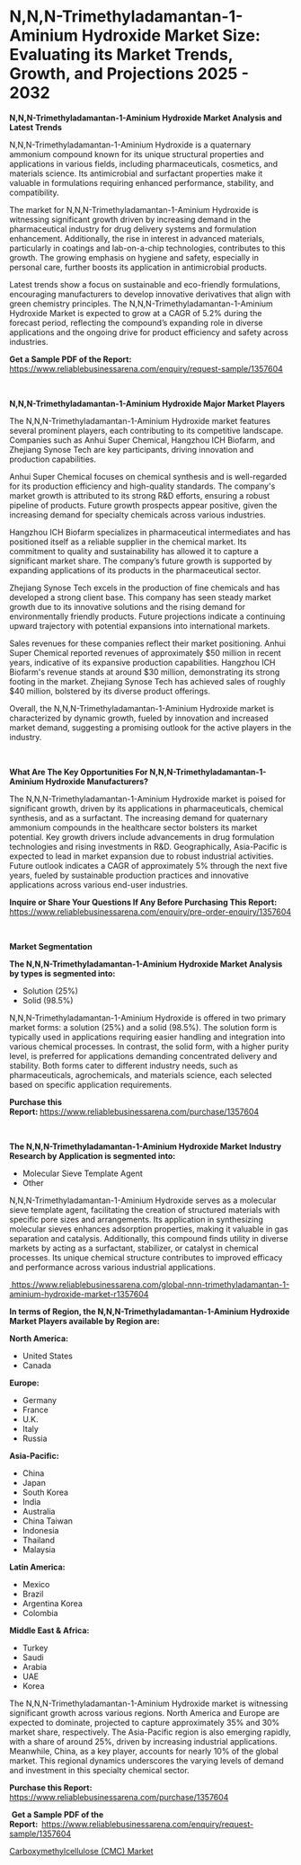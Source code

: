 <p><h1>N,N,N-Trimethyladamantan-1-Aminium Hydroxide Market Size: Evaluating its Market Trends, Growth, and Projections 2025 - 2032</h1></p><p><strong>N,N,N-Trimethyladamantan-1-Aminium Hydroxide Market Analysis and Latest Trends</strong></p>
<p><p>N,N,N-Trimethyladamantan-1-Aminium Hydroxide is a quaternary ammonium compound known for its unique structural properties and applications in various fields, including pharmaceuticals, cosmetics, and materials science. Its antimicrobial and surfactant properties make it valuable in formulations requiring enhanced performance, stability, and compatibility.</p><p>The market for N,N,N-Trimethyladamantan-1-Aminium Hydroxide is witnessing significant growth driven by increasing demand in the pharmaceutical industry for drug delivery systems and formulation enhancement. Additionally, the rise in interest in advanced materials, particularly in coatings and lab-on-a-chip technologies, contributes to this growth. The growing emphasis on hygiene and safety, especially in personal care, further boosts its application in antimicrobial products.</p><p>Latest trends show a focus on sustainable and eco-friendly formulations, encouraging manufacturers to develop innovative derivatives that align with green chemistry principles. The N,N,N-Trimethyladamantan-1-Aminium Hydroxide Market is expected to grow at a CAGR of 5.2% during the forecast period, reflecting the compound’s expanding role in diverse applications and the ongoing drive for product efficiency and safety across industries.</p></p>
<p><strong>Get a Sample PDF of the Report:&nbsp;</strong> <a href="https://www.reliablebusinessarena.com/enquiry/request-sample/1357604?utm_campaign=3041&utm_medium=2&utm_source=Github&utm_content=ia&utm_term=22032025&utm_id=nnn-trimethyladamantan-1-aminium-hydroxide">https://www.reliablebusinessarena.com/enquiry/request-sample/1357604</a></p>
<p>&nbsp;</p>
<p><strong>N,N,N-Trimethyladamantan-1-Aminium Hydroxide Major Market Players</strong></p>
<p><p>The N,N,N-Trimethyladamantan-1-Aminium Hydroxide market features several prominent players, each contributing to its competitive landscape. Companies such as Anhui Super Chemical, Hangzhou ICH Biofarm, and Zhejiang Synose Tech are key participants, driving innovation and production capabilities.</p><p>Anhui Super Chemical focuses on chemical synthesis and is well-regarded for its production efficiency and high-quality standards. The company's market growth is attributed to its strong R&D efforts, ensuring a robust pipeline of products. Future growth prospects appear positive, given the increasing demand for specialty chemicals across various industries.</p><p>Hangzhou ICH Biofarm specializes in pharmaceutical intermediates and has positioned itself as a reliable supplier in the chemical market. Its commitment to quality and sustainability has allowed it to capture a significant market share. The company’s future growth is supported by expanding applications of its products in the pharmaceutical sector.</p><p>Zhejiang Synose Tech excels in the production of fine chemicals and has developed a strong client base. This company has seen steady market growth due to its innovative solutions and the rising demand for environmentally friendly products. Future projections indicate a continuing upward trajectory with potential expansions into international markets.</p><p>Sales revenues for these companies reflect their market positioning. Anhui Super Chemical reported revenues of approximately $50 million in recent years, indicative of its expansive production capabilities. Hangzhou ICH Biofarm's revenue stands at around $30 million, demonstrating its strong footing in the market. Zhejiang Synose Tech has achieved sales of roughly $40 million, bolstered by its diverse product offerings.</p><p>Overall, the N,N,N-Trimethyladamantan-1-Aminium Hydroxide market is characterized by dynamic growth, fueled by innovation and increased market demand, suggesting a promising outlook for the active players in the industry.</p></p>
<p>&nbsp;</p>
<p><strong>What Are The Key Opportunities For N,N,N-Trimethyladamantan-1-Aminium Hydroxide Manufacturers?</strong></p>
<p><p>The N,N,N-Trimethyladamantan-1-Aminium Hydroxide market is poised for significant growth, driven by its applications in pharmaceuticals, chemical synthesis, and as a surfactant. The increasing demand for quaternary ammonium compounds in the healthcare sector bolsters its market potential. Key growth drivers include advancements in drug formulation technologies and rising investments in R&D. Geographically, Asia-Pacific is expected to lead in market expansion due to robust industrial activities. Future outlook indicates a CAGR of approximately 5% through the next five years, fueled by sustainable production practices and innovative applications across various end-user industries.</p></p>
<p><strong>Inquire or Share Your Questions If Any Before Purchasing This Report:</strong> <a href="https://www.reliablebusinessarena.com/enquiry/pre-order-enquiry/1357604?utm_campaign=3041&utm_medium=2&utm_source=Github&utm_content=ia&utm_term=22032025&utm_id=nnn-trimethyladamantan-1-aminium-hydroxide">https://www.reliablebusinessarena.com/enquiry/pre-order-enquiry/1357604</a></p>
<p>&nbsp;</p>
<p><strong>Market Segmentation</strong></p>
<p><strong>The N,N,N-Trimethyladamantan-1-Aminium Hydroxide Market Analysis by types is segmented into:</strong></p>
<p><ul><li>Solution (25%)</li><li>Solid (98.5%)</li></ul></p>
<p><p>N,N,N-Trimethyladamantan-1-Aminium Hydroxide is offered in two primary market forms: a solution (25%) and a solid (98.5%). The solution form is typically used in applications requiring easier handling and integration into various chemical processes. In contrast, the solid form, with a higher purity level, is preferred for applications demanding concentrated delivery and stability. Both forms cater to different industry needs, such as pharmaceuticals, agrochemicals, and materials science, each selected based on specific application requirements.</p></p>
<p><strong>Purchase this Report:&nbsp;</strong><a href="https://www.reliablebusinessarena.com/purchase/1357604?utm_campaign=3041&utm_medium=2&utm_source=Github&utm_content=ia&utm_term=22032025&utm_id=nnn-trimethyladamantan-1-aminium-hydroxide">https://www.reliablebusinessarena.com/purchase/1357604</a></p>
<p>&nbsp;</p>
<p><strong>The N,N,N-Trimethyladamantan-1-Aminium Hydroxide Market Industry Research by Application is segmented into:</strong></p>
<p><ul><li>Molecular Sieve Template Agent</li><li>Other</li></ul></p>
<p><p>N,N,N-Trimethyladamantan-1-Aminium Hydroxide serves as a molecular sieve template agent, facilitating the creation of structured materials with specific pore sizes and arrangements. Its application in synthesizing molecular sieves enhances adsorption properties, making it valuable in gas separation and catalysis. Additionally, this compound finds utility in diverse markets by acting as a surfactant, stabilizer, or catalyst in chemical processes. Its unique chemical structure contributes to improved efficacy and performance across various industrial applications.</p></p>
<p><a href="https://www.reliablebusinessarena.com/global-nnn-trimethyladamantan-1-aminium-hydroxide-market-r1357604?utm_campaign=3041&utm_medium=2&utm_source=Github&utm_content=ia&utm_term=22032025&utm_id=nnn-trimethyladamantan-1-aminium-hydroxide">&nbsp;https://www.reliablebusinessarena.com/global-nnn-trimethyladamantan-1-aminium-hydroxide-market-r1357604</a></p>
<p><strong>In terms of Region, the N,N,N-Trimethyladamantan-1-Aminium Hydroxide Market Players available by Region are:</strong></p>
<p>
    <p> <strong> North America: </strong>
        <ul>
            <li>United States</li>
            <li>Canada</li>
        </ul>
        </p> 
    <p> <strong> Europe: </strong>
        <ul>
            <li>Germany</li>
            <li>France</li>
            <li>U.K.</li>
            <li>Italy</li>
            <li>Russia</li>
        </ul>
        </p> 
    <p> <strong> Asia-Pacific: </strong>
        <ul>
            <li>China</li>
            <li>Japan</li>
            <li>South Korea</li>
            <li>India</li>
            <li>Australia</li>
            <li>China Taiwan</li>
            <li>Indonesia</li>
            <li>Thailand</li>
            <li>Malaysia</li>
        </ul>
        </p> 
    <p> <strong> Latin America: </strong>
        <ul>
            <li>Mexico</li>
            <li>Brazil</li>
            <li>Argentina Korea</li>
            <li>Colombia</li>
        </ul>
        </p> 
    <p> <strong> Middle East & Africa: </strong>
        <ul>
            <li>Turkey</li>
            <li>Saudi</li>
            <li>Arabia</li>
            <li>UAE</li>
            <li>Korea</li>
        </ul>
    </p>
    </p>
<p><p>The N,N,N-Trimethyladamantan-1-Aminium Hydroxide market is witnessing significant growth across various regions. North America and Europe are expected to dominate, projected to capture approximately 35% and 30% market share, respectively. The Asia-Pacific region is also emerging rapidly, with a share of around 25%, driven by increasing industrial applications. Meanwhile, China, as a key player, accounts for nearly 10% of the global market. This regional dynamics underscores the varying levels of demand and investment in this specialty chemical sector.</p></p>
<p><strong>Purchase this Report: </strong><a href="https://www.reliablebusinessarena.com/purchase/1357604?utm_campaign=3041&utm_medium=2&utm_source=Github&utm_content=ia&utm_term=22032025&utm_id=nnn-trimethyladamantan-1-aminium-hydroxide">https://www.reliablebusinessarena.com/purchase/1357604</a></p>
<p>&nbsp;<strong>Get a Sample PDF of the Report:&nbsp;&nbsp;</strong><a href="https://www.reliablebusinessarena.com/enquiry/request-sample/1357604?utm_campaign=3041&utm_medium=2&utm_source=Github&utm_content=ia&utm_term=22032025&utm_id=nnn-trimethyladamantan-1-aminium-hydroxide">https://www.reliablebusinessarena.com/enquiry/request-sample/1357604</a></p>
<p><strong></strong></p>
<p><p><a href="https://github.com/doljanzwald/Market-Research-Report-List-1/blob/main/carboxymethylcellulose-cmc-market.md?utm_campaign=3041&utm_medium=2&utm_source=Github&utm_content=ia&utm_term=22032025&utm_id=nnn-trimethyladamantan-1-aminium-hydroxide">Carboxymethylcellulose (CMC) Market</a></p></p>